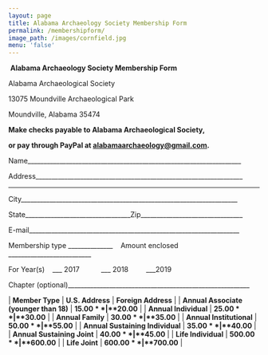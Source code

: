 ```yaml
---
layout: page
title: Alabama Archaeology Society Membership Form
permalink: /membershipform/
image_path: /images/cornfield.jpg
menu: 'false'
---
```



&nbsp;**Alabama Archaeology Society Membership Form**

Alabama Archaeological Society

13075 Moundville Archaeological Park

Moundville, Alabama 35474

**Make checks payable to Alabama Archaeological Society,**

**or pay through PayPal at alabamaarchaeology@gmail.com.**

Name___________________________________________________________________

Address_________________________________________________________________

__________________________________________________________________

City____________________________________________________________________

State_________________________________Zip________________________________

E-mail__________________________________________________________________

Membership type ______________ &nbsp;&nbsp; Amount enclosed __________________________

For Year(s) &nbsp;&nbsp; ___ 2017 &nbsp; &nbsp; &nbsp; &nbsp; &nbsp; ___ 2018 &nbsp; &nbsp; &nbsp; &nbsp; ___2019

Chapter (optional)_________________________________________________________

| **Member Type** | **U.S. Address** | **Foreign Address** |
| **Annual Associate (younger than 18)** | **$15.00** | **$20.00** |
| **Annual Individual** | **$25.00** | **$30.00** |
| **Annual Family** | **$30.00** | **$35.00** |
| **Annual Institutional** | **$50.00** | **$55.00** |
| **Annual Sustaining Individual** | **$35.00** | **$40.00** |
| **Annual Sustaining Joint** | **$40.00** | **$45.00** |
| **Life Individual** | **$500.00** | **$600.00** |
| **Life Joint** | **$600.00** | **$700.00** |

<div style="clear:both;">&nbsp;</div>